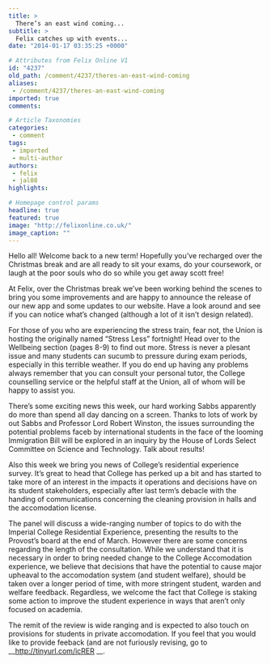 ```yaml
---
title: >
  There’s an east wind coming...
subtitle: >
  Felix catches up with events...
date: "2014-01-17 03:35:25 +0000"

# Attributes from Felix Online V1
id: "4237"
old_path: /comment/4237/theres-an-east-wind-coming
aliases:
 - /comment/4237/theres-an-east-wind-coming
imported: true
comments:

# Article Taxonomies
categories:
 - comment
tags:
 - imported
 - multi-author
authors:
 - felix
 - jal08
highlights:

# Homepage control params
headline: true
featured: true
image: "http://felixonline.co.uk/"
image_caption: ""
---
```


Hello all! Welcome back to a new term! Hopefully you’ve recharged over the Christmas break and are all ready to sit your exams, do your coursework, or laugh at the poor souls who do so while you get away scott free!

At Felix, over the Christmas break we’ve been working behind the scenes to bring you some improvements and are happy to announce the release of our new app and some updates to our website. Have a look around and see if you can notice what’s changed (although a lot of it isn’t design related).

For those of you who are experiencing the stress train, fear not, the Union is hosting the originally named “Stress Less” fortnight! Head over to the Wellbeing section (pages 8-9) to find out more. Stress is never a plesant issue and many students can sucumb to pressure during exam periods, especially in this terrible weather. If you do end up having any problems always remember that you can consult your personal tutor, the College counselling service or the helpful staff at the Union, all of whom will be happy to assist you.

There’s some exciting news this week, our hard working Sabbs apparently do more than spend all day dancing on a screen. Thanks to lots of work by out Sabbs and Professor Lord Robert Winston, the issues surrounding the potential problems faceb by international students in the face of the looming Immigration Bill will be explored in an inquiry by the House of Lords Select Committee on Science and Technology. Talk about results!

Also this week we bring you news of College’s residential experience survey. It’s great to head that College has perked up a bit and has started to take more of an interest in the impacts it operations and decisions have on its student stakeholders, especially after last term’s debacle with the handing of communications concerning the cleaning provision in halls and the accomodation license.

The panel will discuss a wide-ranging number of topics to do with the Imperial College Residential Experience, presenting the results to the Provost’s board at the end of March. However there are some concerns regarding the length of the consultation. While we understand that it is necessary in order to bring needed change to the College Accomodation experience, we believe that decisions that have the potential to cause major upheaval to the accomodation system (and student welfare), should be taken over a longer period of time, with more stringent student, warden and welfare feedback. Regardless, we welcome the fact that College is staking some action to improve the student experience in ways that aren’t only focused on academia.

The remit of the review is wide ranging and is expected to also touch on provisions for students in private accomodation. If you feel that you would like to provide feeback (and are not furiously revising, go to __http://tinyurl.com/icRER __.

